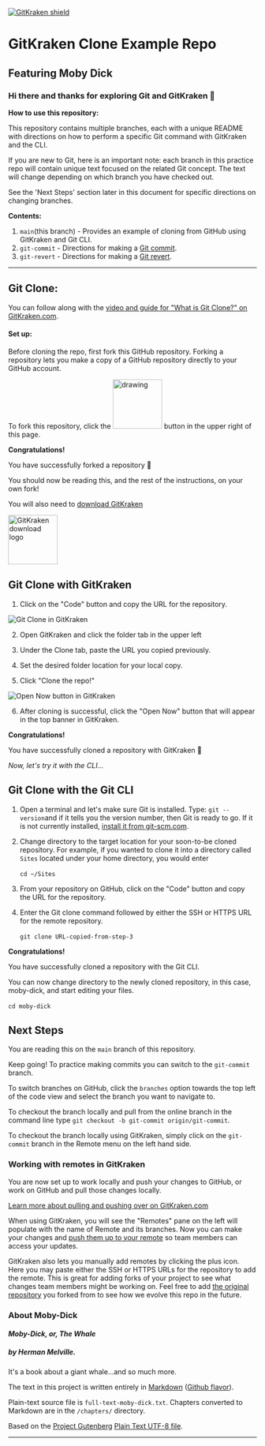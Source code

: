 [![GitKraken shield](https://img.shields.io/badge/GitKraken-Legendary%20Git%20Tools-teal?style=plastic&logo=gitkraken)](https://gitkraken.com/git-client)
# GitKraken Clone Example Repo
## Featuring Moby Dick

### Hi there and thanks for exploring Git and GitKraken 👋

**How to use this repository:**

This repository contains multiple branches, each with a unique README with directions on how to perform a specific Git command with GitKraken and the CLI. 

If you are new to Git, here is an important note: each branch in this practice repo will contain unique text focused on the related Git concept. The text will change depending on which branch you have checked out.    

See the 'Next Steps' section later in this document for specific directions on changing branches.

**Contents:**

1. `main`(this branch) - Provides an example of cloning from GitHub using GitKraken and Git CLI. 
2. `git-commit` - Directions for making a [Git commit][3].
3. `git-revert` - Directions for making a [Git revert][4]. 

---

## Git Clone: 

You can follow along with the [video and guide for "What is Git Clone?" on GitKraken.com][1].


#### Set up:

Before cloning the repo, first fork this GitHub repository.  Forking a repository lets you make a copy of a GitHub repository directly to your GitHub account. 

To fork this repository, click the <img src='img/gh-fork-icon.png' alt="drawing" alt='GitHub Fork button' width="100"/> button in the upper right of this page. 

**Congratulations!**  

You have successfully forked a repository 🎉

You should now be reading this, and the rest of the instructions, on your own fork!


You will also need to [download GitKraken][2]

[<img src="img/gitkraken-keif-teal-sq.png" alt='GitKraken download logo' width="100" />][2]


## Git Clone with GitKraken

1. Click on the "Code" button and copy the URL for the repository.

![Git Clone in GitKraken](img/git-clone-screen-in-GitKraken.png)

2. Open GitKraken and click the folder tab in the upper left

3. Under the Clone tab, paste the URL you copied previously.

4. Set the desired folder location for your local copy.  

5. Click "Clone the repo!"

![Open Now button in GitKraken](img/open-now-in-gitkraken.png)

6. After cloning is successful, click the "Open Now" button that will appear in the top banner in GitKraken.


**Congratulations!**  

You have successfully cloned a repository with GitKraken 🎉


*Now, let's try it with the CLI...*


## Git Clone with the Git CLI

1. Open a terminal and let's make sure Git is installed. Type:
`git --version`and if it tells you the version number, then Git is ready to go. If it is not currently installed, [install it from git-scm.com](https://git-scm.com/downloads).

2. Change directory to the target location for your soon-to-be cloned repository. For example, if you wanted to clone it into a directory called `Sites` located under your home directory, you would enter 
<br><br>`cd ~/Sites`

3. From your repository on GitHub, click on the "Code" button and copy the URL for the repository.

4. Enter the Git clone command followed by either the SSH or HTTPS URL for the remote repository. 
<br><br>`git clone URL-copied-from-step-3`


**Congratulations!**  


You have successfully cloned a repository with the Git CLI.

You can now change directory to the newly cloned repository, in this case, moby-dick, and start editing your files.  
<br>`cd moby-dick`



## Next Steps

You are reading this on the `main` branch of this repository. 

Keep going! To practice making commits you can switch to the `git-commit` branch. 

To switch branches on GitHub, click the `branches` option towards the top left of the code view and select the branch you want to navigate to. 

To checkout the branch locally and pull from the online branch in the command line type `git checkout -b git-commit origin/git-commit`.

To checkout the branch locally using GitKraken, simply click on the `git-commit` branch in the Remote menu on the left hand side. 


### Working with remotes in GitKraken

You are now set up to work locally and push your changes to GitHub, or work on GitHub and pull those changes locally. 

[Learn more about pulling and pushing over on GitKraken.com](
https://support.gitkraken.com/working-with-repositories/pushing-and-pulling/)


When using GitKraken, you will see the "Remotes" pane on the left will populate with the name of Remote and its branches. Now you can make your changes and [push them up to your remote](https://gitkraken.com/learn/git/problems/pull-remote-git-branch) so team members can access your updates.

GitKraken also lets you manually add remotes by clicking the plus icon. Here you may paste either the SSH or HTTPS URLs for the repository to add the remote. This is great for adding forks of your project to see what changes team members might be working on. Feel free to add [the original repository](https://github.com/Axosoft/moby-dick) you forked from to see how we evolve this repo in the future. 



### About Moby-Dick


#### *Moby-Dick, or, The Whale* 
##### by Herman Melville. 

It's a book about a giant whale...and so much more.  

The text in this project is written entirely in [Markdown](http://daringfireball.net/projects/markdown/) ([Github flavor](https://help.github.com/articles/github-flavored-markdown)). 

Plain-text source file is `full-text-moby-dick.txt`. Chapters converted to Markdown are in the `/chapters/` directory. 

Based on the [Project Gutenberg](http://www.gutenberg.org/ebooks/2701) [Plain Text UTF-8 file](http://www.gutenberg.org/cache/epub/2701/pg2701.txt).



-----

[1]: https://www.gitkraken.com/learn/git/tutorials/what-is-git-clone?utm_source=learn%20gi[…]20tutorial%20link&utm_campaign=git%20clone%20practice%20repo

[2]: https://www.gitkraken.com/download?utm_source=learn%20git%20practice%20repo&utm_medium=README%20gk%20download%20link&utm_campaign=git%20clone%20practice%20repo

[3]: https://www.gitkraken.com/learn/git/tutorials/how-to-git-commit?utm_source=learn%20gi%5B%E2%80%A6%5D20tutorial%20link&utm_campaign=git%20commit%20practice%20repo

[4]: https://www.gitkraken.com/learn/git/problems/revert-git-commit?utm_source=learn%20git%20practice%20repo&utm_medium=README%20revert%20git%20commit%20link&utm_campaign=revert%20git%20commit%20practice%20repo
